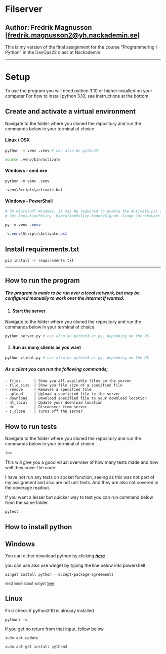 # Filserver

## Author: Fredrik Magnusson [fredrik.magnusson2@yh.nackademin.se] ##

  

This is my version of the final assignment for the course "Programmering i Python" in the DevOps22 class at Nackademin.

---
# **Setup**

To use the program you will need python 3.10 or higher installed on your computer
For how to install python 3.10, see instructions at the bottom

## Create and activate a virtual environment

Navigate to the folder where you cloned the repository and run the commands below in your terminal of choice

#### Linux / OSX
```bash
python -m venv .venv # can also be python3

source .venv/bin/activate
```

#### Windows - cmd.exe

```
python -m venv .venv

.venv\Scripts\activate.bat
```

#### Windows - PowerShell

```powershell
# On Microsoft Windows, it may be required to enable the Activate.ps1 script by setting the execution policy for the user. You can do this by issuing the following PowerShell command:
# Set-ExecutionPolicy -ExecutionPolicy RemoteSigned -Scope CurrentUser

py -m venv .venv

.\.venv\Scripts\Activate.ps1
```

## Install requirements.txt 

```
pip install -r requirements.txt
```
---
## How to run the program

##### The program is made to be run over a local network, but may be configured manually to work over the internet if wanted.
1. #### Start the server
  Navigate to the folder where you cloned the repository and run the commands below in your terminal of choice
```python
python server.py # can also be python3 or py, depending on the OS
```
2. #### Run as many clients as you want
```python
python client.py # can also be python3 or py, depending on the OS
```

##### As a client you can run the following commands;
```
- files      | Show you all available files on the server
- file_size  | Show you file size of a specified file
- remove     | Removes a specified file
- upload     | Upload a speficied file to the server
- download   | Download specified file to your download location
- dl_local   | Update your download location
- dc         | Disconnect from server
- s_close    | Turns off the server
```
## How to run tests

Navigate to the folder where you cloned the repository and run the commands below in your terminal of choice
```python
tox
```
This will give you a good visual overview of how many tests made and how well they cover the code.

I have not run any tests on socket function, seeing as this was not part of my assignment and also are not unit tests. And they are also not covered in the coverage readout.

If you want a lesser but quicker way to test you can run command below from the same folder.
```python
pytest
```

## How to install python

## **Windows** 

You can either download python by clicking **_[here](https://www.python.org/downloads/)_**

  

you can use also use winget by typing the line below into powershell

```powershell
winget install python --accept-package-agreements
```

<sup>read more about winget [here](https://learn.microsoft.com/en-us/windows/package-manager/winget/)</sup>

  

## **Linux** ##

First check if python3.10 is already installed

```
python3 -v
```

if you get no return from that input, follow below

```
sudo apt update

sudo apt-get install python3
